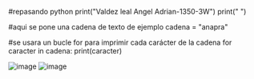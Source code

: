 #repasando python
print("Valdez leal Angel Adrian-1350-3W")
print(" ")

#aqui se pone una cadena de texto de ejemplo
cadena = "anapra"

#se usara un bucle for para imprimir cada carácter de la cadena
for caracter in cadena:
    print(caracter)

![image](https://github.com/user-attachments/assets/1b7d391d-129a-4c6a-8143-5b6a3fc3f541)
![image](https://github.com/user-attachments/assets/2a8e3507-24b0-4e57-a86a-fd5a146692e9)
